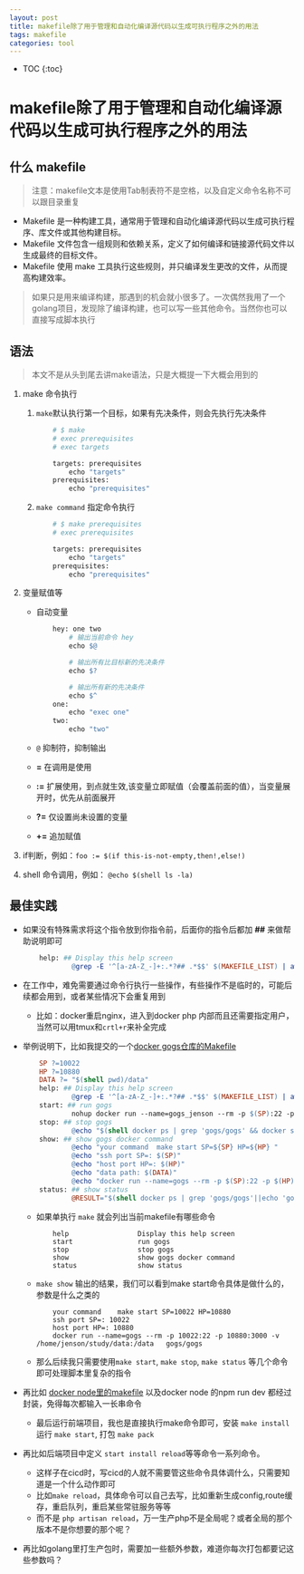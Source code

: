 ```yaml
---
layout: post
title: makefile除了用于管理和自动化编译源代码以生成可执行程序之外的用法
tags: makefile
categories: tool
---
```



* TOC
{:toc}

# makefile除了用于管理和自动化编译源代码以生成可执行程序之外的用法

## 什么 makefile

> 注意：makefile文本是使用Tab制表符不是空格，以及自定义命令名称不可以跟目录重复

* Makefile 是一种构建工具，通常用于管理和自动化编译源代码以生成可执行程序、库文件或其他构建目标。
* Makefile 文件包含一组规则和依赖关系，定义了如何编译和链接源代码文件以生成最终的目标文件。
* Makefile 使用 make 工具执行这些规则，并只编译发生更改的文件，从而提高构建效率。

> 如果只是用来编译构建，那遇到的机会就小很多了。一次偶然我用了一个golang项目，发现除了编译构建，也可以写一些其他命令。当然你也可以直接写成脚本执行

## 语法

> 本文不是从头到尾去讲make语法，只是大概提一下大概会用到的

1. make 命令执行
    1. `make`默认执行第一个目标，如果有先决条件，则会先执行先决条件

        ```makefile
            # $ make
            # exec prerequisites
            # exec targets

            targets: prerequisites
                echo "targets"
            prerequisites:
                echo "prerequisites"
        ```

    1. `make command` 指定命令执行

        ```makefile
            # $ make prerequisites
            # exec prerequisites

            targets: prerequisites
                echo "targets"
            prerequisites:
                echo "prerequisites"
        ```

1. 变量赋值等
    * 自动变量

        ```makefile
            hey: one two
                # 输出当前命令 hey
                echo $@

                # 输出所有比目标新的先决条件
                echo $?

                # 输出所有新的先决条件
                echo $^
            one:
                echo "exec one"
            two:
                echo "two"
        ```

    * `@` 抑制符，抑制输出
    * **=** 在调用是使用
    * **:=** 扩展使用，到点就生效,该变量立即赋值（会覆盖前面的值），当变量展开时，优先从前面展开
    * **?=** 仅设置尚未设置的变量
    * **+=** 追加赋值

1. if判断，例如：`foo := $(if this-is-not-empty,then!,else!)`

1. shell 命令调用，例如： `@echo $(shell ls -la)`

## 最佳实践

* 如果没有特殊需求将这个指令放到你指令前，后面你的指令后都加 **##** 来做帮助说明即可

    ```makefile
        help: ## Display this help screen
                @grep -E '^[a-zA-Z_-]+:.*?## .*$$' $(MAKEFILE_LIST) | awk 'BEGIN {FS = ":.*?## "}; {printf "\033[36m%-20s\033[0m %s\n", $$1, $$2}'
    ```

* 在工作中，难免需要通过命令行执行一些操作，有些操作不是临时的，可能后续都会用到，或者某些情况下会重复用到

  * 比如：docker重启nginx，进入到docker php 内部而且还需要指定用户，当然可以用tmux和`crtl+r`来补全完成
* 举例说明下，比如我提交的一个[docker gogs仓库的Makefile](https://github.com/miss55/docker-gogs/blob/main/Makefile)

    ```makefile
        SP ?=10022
        HP ?=10880
        DATA ?= "$(shell pwd)/data"
        help: ## Display this help screen
                @grep -E '^[a-zA-Z_-]+:.*?## .*$$' $(MAKEFILE_LIST) | awk 'BEGIN {FS = ":.*?## "}; {printf "\033[36m%-20s\033[0m %s\n", $$1, $$2}'
        start: ## run gogs
                nohup docker run --name=gogs_jenson --rm -p $(SP):22 -p $(HP):3000 -v $(DATA):/data   gogs/gogs > gogs.log 2>&1 &
        stop: ## stop gogs
                @echo "$(shell docker ps | grep 'gogs/gogs' && docker stop gogs_jenson||echo 'gogs not found')"
        show: ## show gogs docker command
                @echo "your command  make start SP=${SP} HP=${HP} "
                @echo "ssh port SP=: $(SP)"
                @echo "host port HP=: $(HP)"
                @echo "data path: $(DATA)"
                @echo "docker run --name=gogs --rm -p $(SP):22 -p $(HP):3000 -v $(DATA):/data   gogs/gogs"
        status: ## show status
                @RESULT="$(shell docker ps | grep 'gogs/gogs'||echo 'gogs not found')"; echo $$RESULT
    ```

  * 如果单执行 `make` 就会列出当前makefile有哪些命令

    ```text
        help                 Display this help screen
        start                run gogs
        stop                 stop gogs
        show                 show gogs docker command
        status               show status
    ```

  * `make show` 输出的结果，我们可以看到make start命令具体是做什么的，参数是什么之类的

    ```text
        your command    make start SP=10022 HP=10880
        ssh port SP=: 10022
        host port HP=: 10880
        docker run --name=gogs --rm -p 10022:22 -p 10880:3000 -v /home/jenson/study/data:/data   gogs/gogs
    ```

  * 那么后续我只需要使用`make start`, `make stop`, `make status` 等几个命令即可处理脚本里复杂的指令

* 再比如 [docker node里的makefile](https://github.com/miss55/docker-node/blob/main/Makefile) 以及docker node 的npm run dev 都经过封装，免得每次都输入一长串命令
  * 最后运行前端项目，我也是直接执行make命令即可，安装 `make install` 运行 `make start`, 打包 `make pack`
* 再比如后端项目中定义 `start install reload`等等命令一系列命令。
  * 这样子在cicd时，写cicd的人就不需要管这些命令具体调什么，只需要知道是一个什么动作即可
  * 比如`make reload`，具体命令可以自己去写，比如重新生成config,route缓存，重启队列，重启某些常驻服务等等
  * 而不是 `php artisan reload`，万一生产php不是全局呢？或者全局的那个版本不是你想要的那个呢？
* 再比如golang里打生产包时，需要加一些额外参数，难道你每次打包都要记这些参数吗？
